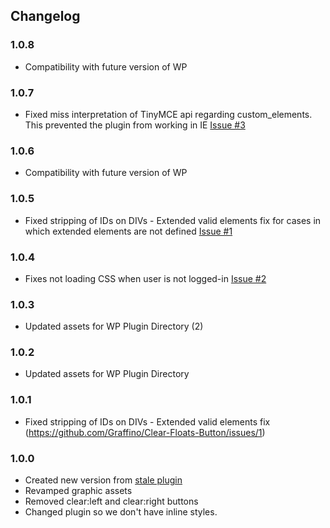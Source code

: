 ## Changelog

### 1.0.8
- Compatibility with future version of WP

### 1.0.7
- Fixed miss interpretation of TinyMCE api regarding custom_elements. This prevented the plugin from working in IE [Issue #3](https://github.com/Graffino/Clear-Floats-Button/issues/3)

### 1.0.6
- Compatibility with future version of WP

### 1.0.5
- Fixed stripping of IDs on DIVs - Extended valid elements fix for cases in which extended elements are not defined [Issue #1](https://github.com/Graffino/Clear-Floats-Button/issues/1)

### 1.0.4
- Fixes not loading CSS when user is not logged-in [Issue #2](https://github.com/Graffino/Clear-Floats-Button/issues/2)

### 1.0.3
- Updated assets for WP Plugin Directory (2)

### 1.0.2
- Updated assets for WP Plugin Directory

### 1.0.1
- Fixed stripping of IDs on DIVs - Extended valid elements fix (https://github.com/Graffino/Clear-Floats-Button/issues/1)

### 1.0.0
- Created new version from [stale plugin](https://wordpress.org/plugins/tinymce-clear-buttons/)
- Revamped graphic assets
- Removed clear:left and clear:right buttons
- Changed plugin so we don't have inline styles.
